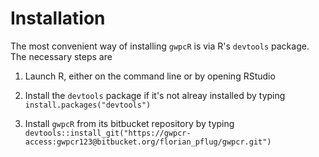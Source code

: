 # Installation

The most convenient way of installing `gwpcR` is via R's `devtools` package. The necessary steps
are

1. Launch R, either on the command line or by opening RStudio

2. Install the `devtools` package if it's not alreay installed by typing
   `install.packages("devtools")`

3. Install `gwpcR` from its bitbucket repository by typing
   `devtools::install_git("https://gwpcr-access:gwpcr123@bitbucket.org/florian_pflug/gwpcr.git")`
